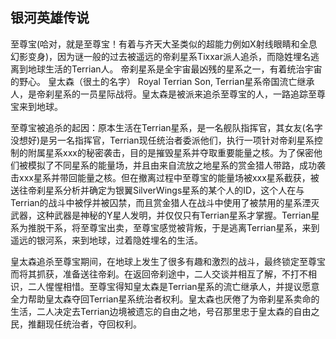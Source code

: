 ## 银河英雄传说


至尊宝(哈对，就是至尊宝！有着与齐天大圣类似的超能力例如X射线眼睛和全息幻影变身)，因为谜一般的过去被遥远的帝刹星系Tixxar派人追杀，而隐姓埋名逃离到地球生活的Terrian人。
帝刹星系是全宇宙最凶残的星系之一，有着统治宇宙的野心。
皇太森（很土的名字） Royal Terrian Son, Terrian星系帝国流亡继承人，是帝刹星系的一员星际战将。皇太森是被派来追杀至尊宝的人，一路追踪至尊宝来到地球。

至尊宝被追杀的起因：原本生活在Terrian星系，是一名舰队指挥官，其女友(名字没想好)是另一名指挥官，Terrian现任统治者委派他们，执行一项针对帝刹星系控制的附属星系xxx的秘密袭击，目的是摧毁星系并夺取重要能量之核。为了保密他们被模拟了不同星系的能量场，并且由来自流放之地星系的赏金猎人带路，成功袭击xxx星系并带回能量之核。但在撤离过程中至尊宝的能量场被xxx星系截获，被送往帝刹星系分析并确定为银翼SilverWings星系的某个人的ID，这个人在与Terrian的战斗中被俘并被囚禁，而且赏金猎人在战斗中使用了被禁用的星系湮灭武器，这种武器是神秘的Y星人发明，并仅仅只有Terrian星系才掌握。Terrian星系为推脱干系，将至尊宝出卖，至尊宝感觉被背叛，于是逃离Terrian星系，来到遥远的银河系，来到地球，过着隐姓埋名的生活。

皇太森追杀至尊宝期间，在地球上发生了很多有趣和激烈的战斗，最终锁定至尊宝而将其抓获，准备送往帝刹。在返回帝刹途中，二人交谈并相互了解，不打不相识，二人惺惺相惜。至尊宝得知皇太森是Terrian星系的流亡继承人，并提议愿意全力帮助皇太森夺回Terrian星系统治者权利。皇太森也厌倦了为帝刹星系卖命的生活，二人决定去Terrian边境被遗忘的自由之地，号召那里忠于皇太森的自由之民，推翻现任统治者，夺回权利。
